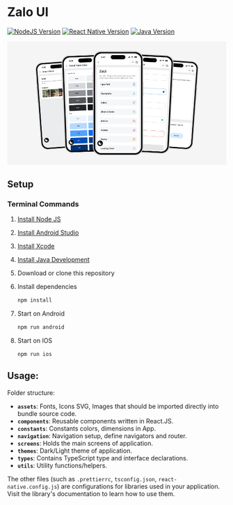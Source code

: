 # Zalo UI

[![NodeJS Version](https://img.shields.io/badge/node-22.1.0-green)](https://nodejs.org/en/download/package-manager) [![React Native Version](https://img.shields.io/badge/react%20native-0.72.4-blue)](https://vite.dev) [![Java Version](https://img.shields.io/badge/java-11-blue)](https://vite.dev)

![Image](./docs/thumbnail.png)

## Setup

### Terminal Commands

1. [Install Node JS](https://nodejs.org/en/download/)
1. [Install Android Studio](https://developer.android.com/studio/)
1. [Install Xcode](https://developer.apple.com/xcode/)
1. [Install Java Development](https://www.oracle.com/java/technologies/downloads/)
1. Download or clone this repository
1. Install dependencies

    ```bash
    npm install
    ```

1. Start on Android

    ```bash
    npm run android
    ```

1. Start on IOS

    ```bash
    npm run ios
    ```

## Usage:

Folder structure:

-   **`assets`**: Fonts, Icons SVG, Images that should be imported directly into bundle source code.
-   **`components`**: Reusable components written in React.JS.
-   **`constants`**: Constants colors, dimensions in App.
-   **`navigation`**: Navigation setup, define navigators and router.
-   **`screens`**: Holds the main screens of application.
-   **`themes`**: Dark/Light theme of application.
-   **`types`**: Contains TypeScript type and interface declarations.
-   **`utils`**: Utility functions/helpers.

The other files (such as `.prettierrc`, `tsconfig.json`, `react-native.config.js`) are configurations for libraries used in your application. Visit the library's documentation to learn how to use them.